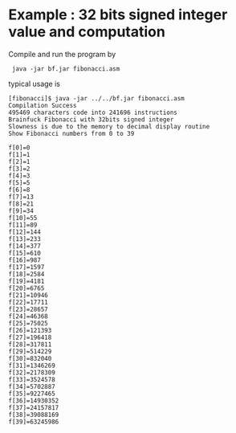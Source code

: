 # Example : 32  bits signed integer value and computation

Compile and run the program by

     java -jar bf.jar fibonacci.asm
    

typical usage is

    [fibonacci]$ java -jar ../../bf.jar fibonacci.asm 
    Compilation Success
    495469 characters code into 241696 instructions
    Brainfuck Fibonacci with 32bits signed integer
    Slowness is due to the memory to decimal display routine
    Show Fibonacci numbers from 0 to 39
    
    f[0]=0
    f[1]=1
    f[2]=1
    f[3]=2
    f[4]=3
    f[5]=5
    f[6]=8
    f[7]=13
    f[8]=21
    f[9]=34
    f[10]=55
    f[11]=89
    f[12]=144
    f[13]=233
    f[14]=377
    f[15]=610
    f[16]=987
    f[17]=1597
    f[18]=2584
    f[19]=4181
    f[20]=6765
    f[21]=10946
    f[22]=17711
    f[23]=28657
    f[24]=46368
    f[25]=75025
    f[26]=121393
    f[27]=196418
    f[28]=317811
    f[29]=514229
    f[30]=832040
    f[31]=1346269
    f[32]=2178309
    f[33]=3524578
    f[34]=5702887
    f[35]=9227465
    f[36]=14930352
    f[37]=24157817
    f[38]=39088169
    f[39]=63245986


  